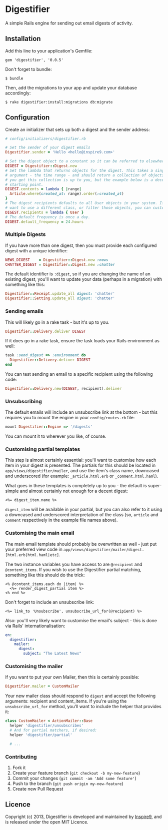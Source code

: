 # Digestifier

A simple Rails engine for sending out email digests of activity.

## Installation

Add this line to your application's Gemfile:

    gem 'digestifier', '0.0.5'

Don't forget to bundle:

    $ bundle

Then, add the migrations to your app and update your database accordingly:

    $ rake digestifier:install:migrations db:migrate

## Configuration

Create an initializer that sets up both a digest and the sender address:

```ruby
# config/initializers/digestifier.rb

# Set the sender of your digest emails
Digestifier.sender = 'Hello <hello@inspire9.com>'

# Set the digest object to a constant so it can be referred to elsewhere.
DIGEST = Digestifier::Digest.new
# Set the lambda that returns objects for the digest. This takes a single
# argument - the time range - and should return a collection of objects. How
# you get this collection is up to you, but the example below is a decent
# starting point.
DIGEST.contents = lambda { |range|
  Article.where(created_at: range).order(:created_at)
}
# The digest recipients defaults to all User objects in your system. If you
# want to use a different class, or filter those objects, you can customise it:
DIGEST.recipients = lambda { User }
# The default frequency is once a day.
DIGEST.default_frequency = 24.hours
```

### Multiple Digests

If you have more than one digest, then you must provide each configured digest with a unique identifier:

```ruby
NEWS_DIGEST    = Digestifier::Digest.new :news
CHATTER_DIGEST = Digestifier::Digest.new :chatter
```

The default identifier is `:digest`, so if you are changing the name of an existing digest, you'll want to update your data (perhaps in a migration) with something like this:

```ruby
Digestifier::Receipt.update_all digest: 'chatter'
Digestifier::Setting.update_all digest: 'chatter'
```

### Sending emails

This will likely go in a rake task - but it's up to you.

```ruby
Digestifier::Delivery.deliver DIGEST
```

If it does go in a rake task, ensure the task loads your Rails environment as well:

```ruby
task :send_digest => :environment do
  Digestifier::Delivery.deliver DIGEST
end
```

You can test sending an email to a specific recipient using the following code:

```ruby
Digestifier::Delivery.new(DIGEST, recipient).deliver
```

### Unsubscribing

The default emails will include an unsubscribe link at the bottom - but this requires you to mount the engine in your `config/routes.rb` file:

```ruby
mount Digestifier::Engine => '/digests'
```

You can mount it to wherever you like, of course.

### Customising partial templates

This step is almost certainly essential: you'll want to customise how each item in your digest is presented. The partials for this should be located in `app/views/digestifier/mailer`, and use the item's class name, downcased and underscored (for example: `_article.html.erb` or `_comment.html.haml`).

What goes in these templates is completely up to you - the default is super-simple and almost certainly not enough for a decent digest:

```erb
<%= digest_item.name %>
```

`digest_item` will be available in your partial, but you can also refer to it using a downcased and underscored interpretation of the class (so, `article` and `comment` respectively in the example file names above).

### Customising the main email

The main email template should probably be overwritten as well - just put your preferred view code in `app/views/digestifier/mailer/digest.[html.erb|html.haml|etc]`.

The two instance variables you have access to are `@recipient` and `@content_items`. If you wish to use the Digestifier partial matching, something like this should do the trick:

```erb
<% @content_items.each do |item| %>
  <%= render_digest_partial item %>
<% end %>
```

Don't forget to include an unsubscribe link:

```erb
<%= link_to 'Unsubscribe', unsubscribe_url_for(@recipient) %>
```

Also: you'll very likely want to customise the email's subject - this is done via Rails' internationalisation:

```yaml
en:
  digestifier:
    mailer:
      digest:
        subject: "The Latest News"
```

### Customising the mailer

If you want to put your own Mailer, then this is certainly possible:

```ruby
Digestifier.mailer = CustomMailer
```

Your new mailer class should respond to `digest` and accept the following arguments: recipient and content_items. If you're using the `unsubscribe_url_for` method, you'll want to include the helper that provides it:

```ruby
class CustomMailer < ActionMailer::Base
  helper 'digestifier/unsubscribes'
  # And for partial matchers, if desired:
  helper 'digestifier/partial'

  # ...
```

### Contributing

1. Fork it
2. Create your feature branch (`git checkout -b my-new-feature`)
3. Commit your changes (`git commit -am 'Add some feature'`)
4. Push to the branch (`git push origin my-new-feature`)
5. Create new Pull Request

## Licence

Copyright (c) 2013, Digestifier is developed and maintained by [Inspire9](http://inspire9.com), and is released under the open MIT Licence.
